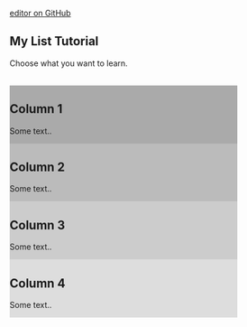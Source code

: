 
[editor on GitHub](https://github.com/ArifKhalid/af2fa-site/edit/master/README.md)
<html>
<head>
<link rel="stylesheet" href="https://cdnjs.cloudflare.com/ajax/libs/font-awesome/4.7.0/css/font-awesome.min.css">
<style>
* {
  box-sizing: border-box;
}

/* Create two equal columns that floats next to each other */
.column {
  float: left;
  width: 50%;
  padding: 10px;
}

/* Clear floats after the columns */
.row:after {
  content: "";
  display: table;
  clear: both;
}
/* Style the buttons */
.btn {
  border: none;
  outline: none;
  padding: 12px 16px;
  background-color: #f1f1f1;
  cursor: pointer;
}

.btn:hover {
  background-color: #ddd;
}

.btn.active {
  background-color: #666;
  color: white;
}
</style>
</head>
<body>

<h2>My List Tutorial</h2>

<p>Choose what you want to learn.</p>

<!-- <div id="btnContainer">
  <button class="btn" onclick="listView()"><i class="fa fa-bars"></i> List</button> 
  <button class="btn active" onclick="gridView()"><i class="fa fa-th-large"></i> Grid</button>
</div> -->
<br>

<div class="row">
  <div class="column" style="background-color:#aaa;">
    <h2>Column 1</h2>
    <p>Some text..</p>
  </div>
  <div class="column" style="background-color:#bbb;">
    <h2>Column 2</h2>
    <p>Some text..</p>
  </div>
</div>

<div class="row">
  <div class="column" style="background-color:#ccc;">
    <h2>Column 3</h2>
    <p>Some text..</p>
  </div>
  <div class="column" style="background-color:#ddd;">
    <h2>Column 4</h2>
    <p>Some text..</p>
  </div>
</div>

<script>
// Get the elements with class="column"
var elements = document.getElementsByClassName("column");

// Declare a loop variable
var i;

// List View
function listView() {
  for (i = 0; i < elements.length; i++) {
    elements[i].style.width = "100%";
  }
}

// // Grid View
// function gridView() {
//   for (i = 0; i < elements.length; i++) {
//     elements[i].style.width = "50%";
//   }
// }

/* Optional: Add active class to the current button (highlight it) */
var container = document.getElementById("btnContainer");
// var btns = container.getElementsByClassName("btn");
var btns = listView.getElementsByClassName("btn");
for (var i = 0; i < btns.length; i++) {
  btns[i].addEventListener("click", function() {
    var current = document.getElementsByClassName("active");
    current[0].className = current[0].className.replace(" active", "");
    this.className += " active";
  });
}
</script>

</body>
</html>

